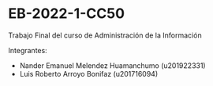 # EB-2022-1-CC50
Trabajo Final del curso de Administración de la Información

Integrantes:
- Nander Emanuel Melendez Huamanchumo (u201922331)
- Luis Roberto Arroyo Bonifaz (u201716094)